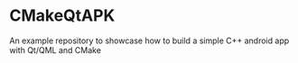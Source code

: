 # CMakeQtAPK
An example repository to showcase how to build a simple C++ android app with Qt/QML and CMake 
